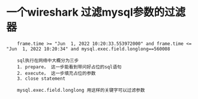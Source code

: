 # 一个wireshark 过滤mysql参数的过滤器

        frame.time >= "Jun  1, 2022 10:20:33.553972000" and frame.time <= "Jun  1, 2022 10:20:34" and mysql.exec.field.longlong==560008

        sql执行在网络中大概分为三步
        1. prepare， 这一步能看到带问好占位的sql语句
        2. execute， 这一步填充占位的参数
        3. close statement

        mysql.exec.field.longlong 用这样的关键字可以过滤参数